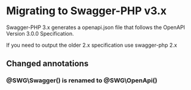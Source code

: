 # Migrating to Swagger-PHP v3.x

Swagger-PHP 3.x generates a openapi.json file that follows the OpenAPI Version 3.0.0 Specification.

If you need to output the older 2.x specification use swagger-php 2.x

## Changed annotations

### @SWG\Swagger() is renamed to @SWG\OpenApi() 


